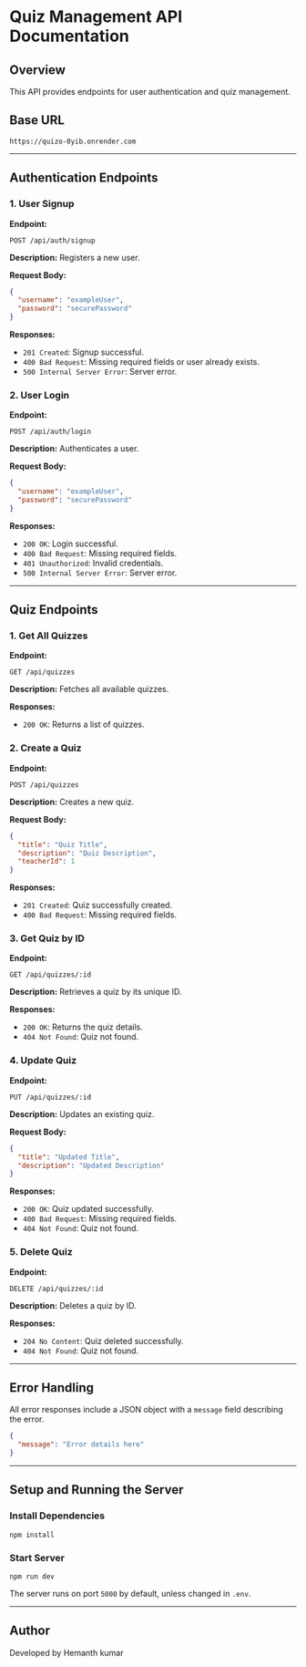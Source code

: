 # Quiz Management API Documentation

## Overview
This API provides endpoints for user authentication and quiz management.

## Base URL
```
https://quizo-0yib.onrender.com
```

---

## Authentication Endpoints

### 1. User Signup
**Endpoint:**
```
POST /api/auth/signup
```
**Description:** Registers a new user.

**Request Body:**
```json
{
  "username": "exampleUser",
  "password": "securePassword"
}
```
**Responses:**
- `201 Created`: Signup successful.
- `400 Bad Request`: Missing required fields or user already exists.
- `500 Internal Server Error`: Server error.

### 2. User Login
**Endpoint:**
```
POST /api/auth/login
```
**Description:** Authenticates a user.

**Request Body:**
```json
{
  "username": "exampleUser",
  "password": "securePassword"
}
```
**Responses:**
- `200 OK`: Login successful.
- `400 Bad Request`: Missing required fields.
- `401 Unauthorized`: Invalid credentials.
- `500 Internal Server Error`: Server error.

---

## Quiz Endpoints

### 1. Get All Quizzes
**Endpoint:**
```
GET /api/quizzes
```
**Description:** Fetches all available quizzes.

**Responses:**
- `200 OK`: Returns a list of quizzes.

### 2. Create a Quiz
**Endpoint:**
```
POST /api/quizzes
```
**Description:** Creates a new quiz.

**Request Body:**
```json
{
  "title": "Quiz Title",
  "description": "Quiz Description",
  "teacherId": 1
}
```
**Responses:**
- `201 Created`: Quiz successfully created.
- `400 Bad Request`: Missing required fields.

### 3. Get Quiz by ID
**Endpoint:**
```
GET /api/quizzes/:id
```
**Description:** Retrieves a quiz by its unique ID.

**Responses:**
- `200 OK`: Returns the quiz details.
- `404 Not Found`: Quiz not found.

### 4. Update Quiz
**Endpoint:**
```
PUT /api/quizzes/:id
```
**Description:** Updates an existing quiz.

**Request Body:** 
```json
{
  "title": "Updated Title",
  "description": "Updated Description"
}
```
**Responses:**
- `200 OK`: Quiz updated successfully.
- `400 Bad Request`: Missing required fields.
- `404 Not Found`: Quiz not found.

### 5. Delete Quiz
**Endpoint:**
```
DELETE /api/quizzes/:id
```
**Description:** Deletes a quiz by ID.

**Responses:**
- `204 No Content`: Quiz deleted successfully.
- `404 Not Found`: Quiz not found.

---

## Error Handling
All error responses include a JSON object with a `message` field describing the error.
```json
{
  "message": "Error details here"
}
```

---

## Setup and Running the Server

### Install Dependencies
```
npm install
```

### Start Server
```
npm run dev
```

The server runs on port `5000` by default, unless changed in `.env`.

---

## Author
Developed by Hemanth kumar

